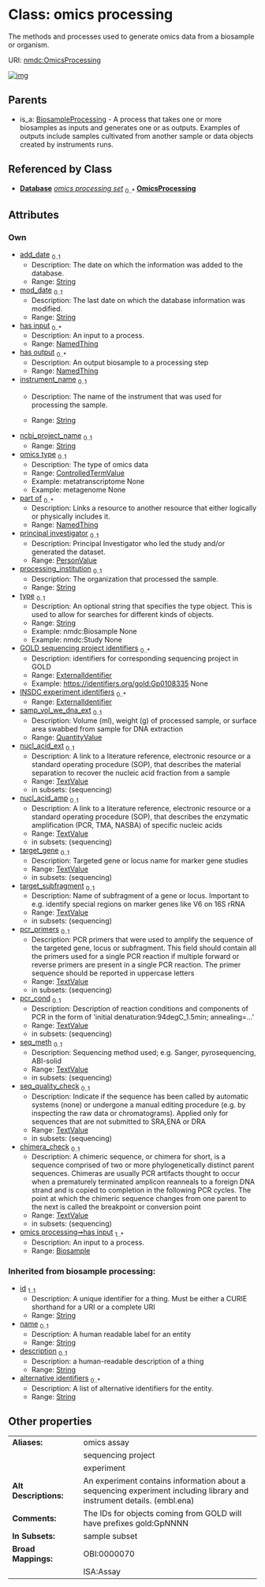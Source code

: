 
# Class: omics processing


The methods and processes used to generate omics data from a biosample or organism.

URI: [nmdc:OmicsProcessing](https://microbiomedata/meta/OmicsProcessing)


[![img](https://yuml.me/diagram/nofunky;dir:TB/class/[TextValue],[QuantityValue],[PersonValue],[TextValue]<chimera_check%200..1-++[OmicsProcessing&#124;add_date:string%20%3F;mod_date:string%20%3F;instrument_name:string%20%3F;ncbi_project_name:string%20%3F;processing_institution:string%20%3F;type:string%20%3F;GOLD_sequencing_project_identifiers:external_identifier%20*;INSDC_experiment_identifiers:external_identifier%20*;id(i):string;name(i):string%20%3F;description(i):string%20%3F;alternative_identifiers(i):string%20*],[TextValue]<seq_quality_check%200..1-++[OmicsProcessing],[TextValue]<seq_meth%200..1-++[OmicsProcessing],[TextValue]<pcr_cond%200..1-++[OmicsProcessing],[TextValue]<pcr_primers%200..1-++[OmicsProcessing],[TextValue]<target_subfragment%200..1-++[OmicsProcessing],[TextValue]<target_gene%200..1-++[OmicsProcessing],[TextValue]<nucl_acid_amp%200..1-++[OmicsProcessing],[TextValue]<nucl_acid_ext%200..1-++[OmicsProcessing],[QuantityValue]<samp_vol_we_dna_ext%200..1-++[OmicsProcessing],[PersonValue]<principal%20investigator%200..1-++[OmicsProcessing],[NamedThing]<part%20of%200..*-%20[OmicsProcessing],[ControlledTermValue]<omics%20type%200..1-++[OmicsProcessing],[NamedThing]<has%20output%200..*-%20[OmicsProcessing],[NamedThing]<has%20input%200..*-%20[OmicsProcessing],[Database]++-%20omics%20processing%20set%200..*>[OmicsProcessing],[BiosampleProcessing]^-[OmicsProcessing],[NamedThing],[Database],[ControlledTermValue],[BiosampleProcessing],[Biosample])](https://yuml.me/diagram/nofunky;dir:TB/class/[TextValue],[QuantityValue],[PersonValue],[TextValue]<chimera_check%200..1-++[OmicsProcessing&#124;add_date:string%20%3F;mod_date:string%20%3F;instrument_name:string%20%3F;ncbi_project_name:string%20%3F;processing_institution:string%20%3F;type:string%20%3F;GOLD_sequencing_project_identifiers:external_identifier%20*;INSDC_experiment_identifiers:external_identifier%20*;id(i):string;name(i):string%20%3F;description(i):string%20%3F;alternative_identifiers(i):string%20*],[TextValue]<seq_quality_check%200..1-++[OmicsProcessing],[TextValue]<seq_meth%200..1-++[OmicsProcessing],[TextValue]<pcr_cond%200..1-++[OmicsProcessing],[TextValue]<pcr_primers%200..1-++[OmicsProcessing],[TextValue]<target_subfragment%200..1-++[OmicsProcessing],[TextValue]<target_gene%200..1-++[OmicsProcessing],[TextValue]<nucl_acid_amp%200..1-++[OmicsProcessing],[TextValue]<nucl_acid_ext%200..1-++[OmicsProcessing],[QuantityValue]<samp_vol_we_dna_ext%200..1-++[OmicsProcessing],[PersonValue]<principal%20investigator%200..1-++[OmicsProcessing],[NamedThing]<part%20of%200..*-%20[OmicsProcessing],[ControlledTermValue]<omics%20type%200..1-++[OmicsProcessing],[NamedThing]<has%20output%200..*-%20[OmicsProcessing],[NamedThing]<has%20input%200..*-%20[OmicsProcessing],[Database]++-%20omics%20processing%20set%200..*>[OmicsProcessing],[BiosampleProcessing]^-[OmicsProcessing],[NamedThing],[Database],[ControlledTermValue],[BiosampleProcessing],[Biosample])

## Parents

 *  is_a: [BiosampleProcessing](BiosampleProcessing.md) - A process that takes one or more biosamples as inputs and generates one or as outputs. Examples of outputs include samples cultivated from another sample or data objects created by instruments runs.

## Referenced by Class

 *  **[Database](Database.md)** *[omics processing set](omics_processing_set.md)*  <sub>0..\*</sub>  **[OmicsProcessing](OmicsProcessing.md)**

## Attributes


### Own

 * [add_date](add_date.md)  <sub>0..1</sub>
     * Description: The date on which the information was added to the database.
     * Range: [String](types/String.md)
 * [mod_date](mod_date.md)  <sub>0..1</sub>
     * Description: The last date on which the database information was modified.
     * Range: [String](types/String.md)
 * [has input](has_input.md)  <sub>0..\*</sub>
     * Description: An input to a process.
     * Range: [NamedThing](NamedThing.md)
 * [has output](has_output.md)  <sub>0..\*</sub>
     * Description: An output biosample to a processing step
     * Range: [NamedThing](NamedThing.md)
 * [instrument_name](instrument_name.md)  <sub>0..1</sub>
     * Description: The name of the instrument that was used for processing the sample.
   
     * Range: [String](types/String.md)
 * [ncbi_project_name](ncbi_project_name.md)  <sub>0..1</sub>
     * Range: [String](types/String.md)
 * [omics type](omics_type.md)  <sub>0..1</sub>
     * Description: The type of omics data
     * Range: [ControlledTermValue](ControlledTermValue.md)
     * Example: metatranscriptome None
     * Example: metagenome None
 * [part of](part_of.md)  <sub>0..\*</sub>
     * Description: Links a resource to another resource that either logically or physically includes it.
     * Range: [NamedThing](NamedThing.md)
 * [principal investigator](principal_investigator.md)  <sub>0..1</sub>
     * Description: Principal Investigator who led the study and/or generated the dataset.
     * Range: [PersonValue](PersonValue.md)
 * [processing_institution](processing_institution.md)  <sub>0..1</sub>
     * Description: The organization that processed the sample.
     * Range: [String](types/String.md)
 * [type](type.md)  <sub>0..1</sub>
     * Description: An optional string that specifies the type object.  This is used to allow for searches for different kinds of objects.
     * Range: [String](types/String.md)
     * Example: nmdc:Biosample None
     * Example: nmdc:Study None
 * [GOLD sequencing project identifiers](GOLD_sequencing_project_identifiers.md)  <sub>0..\*</sub>
     * Description: identifiers for corresponding sequencing project in GOLD
     * Range: [ExternalIdentifier](types/ExternalIdentifier.md)
     * Example: https://identifiers.org/gold:Gp0108335 None
 * [INSDC experiment identifiers](INSDC_experiment_identifiers.md)  <sub>0..\*</sub>
     * Range: [ExternalIdentifier](types/ExternalIdentifier.md)
 * [samp_vol_we_dna_ext](samp_vol_we_dna_ext.md)  <sub>0..1</sub>
     * Description: Volume (ml), weight (g) of processed sample, or surface area swabbed from sample for DNA extraction
     * Range: [QuantityValue](QuantityValue.md)
 * [nucl_acid_ext](nucl_acid_ext.md)  <sub>0..1</sub>
     * Description: A link to a literature reference, electronic resource or a standard operating procedure (SOP), that describes the material separation to recover the nucleic acid fraction from a sample
     * Range: [TextValue](TextValue.md)
     * in subsets: (sequencing)
 * [nucl_acid_amp](nucl_acid_amp.md)  <sub>0..1</sub>
     * Description: A link to a literature reference, electronic resource or a standard operating procedure (SOP), that describes the enzymatic amplification (PCR, TMA, NASBA) of specific nucleic acids
     * Range: [TextValue](TextValue.md)
     * in subsets: (sequencing)
 * [target_gene](target_gene.md)  <sub>0..1</sub>
     * Description: Targeted gene or locus name for marker gene studies
     * Range: [TextValue](TextValue.md)
     * in subsets: (sequencing)
 * [target_subfragment](target_subfragment.md)  <sub>0..1</sub>
     * Description: Name of subfragment of a gene or locus. Important to e.g. identify special regions on marker genes like V6 on 16S rRNA
     * Range: [TextValue](TextValue.md)
     * in subsets: (sequencing)
 * [pcr_primers](pcr_primers.md)  <sub>0..1</sub>
     * Description: PCR primers that were used to amplify the sequence of the targeted gene, locus or subfragment. This field should contain all the primers used for a single PCR reaction if multiple forward or reverse primers are present in a single PCR reaction. The primer sequence should be reported in uppercase letters
     * Range: [TextValue](TextValue.md)
     * in subsets: (sequencing)
 * [pcr_cond](pcr_cond.md)  <sub>0..1</sub>
     * Description: Description of reaction conditions and components of PCR in the form of  'initial denaturation:94degC_1.5min; annealing=...'
     * Range: [TextValue](TextValue.md)
     * in subsets: (sequencing)
 * [seq_meth](seq_meth.md)  <sub>0..1</sub>
     * Description: Sequencing method used; e.g. Sanger, pyrosequencing, ABI-solid
     * Range: [TextValue](TextValue.md)
     * in subsets: (sequencing)
 * [seq_quality_check](seq_quality_check.md)  <sub>0..1</sub>
     * Description: Indicate if the sequence has been called by automatic systems (none) or undergone a manual editing procedure (e.g. by inspecting the raw data or chromatograms). Applied only for sequences that are not submitted to SRA,ENA or DRA
     * Range: [TextValue](TextValue.md)
     * in subsets: (sequencing)
 * [chimera_check](chimera_check.md)  <sub>0..1</sub>
     * Description: A chimeric sequence, or chimera for short, is a sequence comprised of two or more phylogenetically distinct parent sequences. Chimeras are usually PCR artifacts thought to occur when a prematurely terminated amplicon reanneals to a foreign DNA strand and is copied to completion in the following PCR cycles. The point at which the chimeric sequence changes from one parent to the next is called the breakpoint or conversion point
     * Range: [TextValue](TextValue.md)
     * in subsets: (sequencing)
 * [omics processing➞has input](omics_processing_has_input.md)  <sub>1..\*</sub>
     * Description: An input to a process.
     * Range: [Biosample](Biosample.md)

### Inherited from biosample processing:

 * [id](id.md)  <sub>1..1</sub>
     * Description: A unique identifier for a thing. Must be either a CURIE shorthand for a URI or a complete URI
     * Range: [String](types/String.md)
 * [name](name.md)  <sub>0..1</sub>
     * Description: A human readable label for an entity
     * Range: [String](types/String.md)
 * [description](description.md)  <sub>0..1</sub>
     * Description: a human-readable description of a thing
     * Range: [String](types/String.md)
 * [alternative identifiers](alternative_identifiers.md)  <sub>0..\*</sub>
     * Description: A list of alternative identifiers for the entity.
     * Range: [String](types/String.md)

## Other properties

|  |  |  |
| --- | --- | --- |
| **Aliases:** | | omics assay |
|  | | sequencing project |
|  | | experiment |
| **Alt Descriptions:** | | An experiment contains information about a sequencing experiment including library and instrument details. (embl.ena) |
| **Comments:** | | The IDs for objects coming from GOLD will have prefixes gold:GpNNNN |
| **In Subsets:** | | sample subset |
| **Broad Mappings:** | | OBI:0000070 |
|  | | ISA:Assay |

